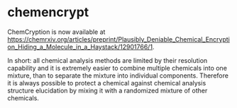# chemencrypt
ChemCryption is now available at https://chemrxiv.org/articles/preprint/Plausibly_Deniable_Chemical_Encryption_Hiding_a_Molecule_in_a_Haystack/12901766/1.

In short: all chemical analysis methods are limited by their resolution capability and it is extremely easier to combine multiple chemicals into one mixture, 
than to separate the mixture into individual components. Therefore it is always possible to protect a chemical against chemical analysis structure elucidation by mixing it
with a randomized mixture of other chemicals.



